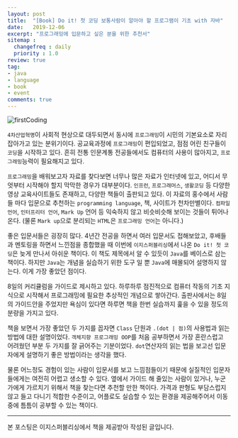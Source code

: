 ```yaml
---
layout: post
title:  "[Book] Do it! 첫 코딩 보통사람이 알아야 할 프로그램이 기초 with 자바"
date:   2019-12-06
excerpt: "프로그래밍에 입문하고 싶은 분을 위한 추천서"
sitemap :
  changefreq : daily
  priority : 1.0
review: true
tag:
- java
- language
- book
- event
comments: true
---
```


![firstCoding](https://sihan-son.github.io/public/book/easy/firstCoding.jfif)

`4차산업혁명`이 사회적 현상으로 대두되면서 동시에 `프로그래밍`이 시민의 기본요소로 자리잡아가고 있는 분위기이다. 공교육과정에 `프로그래밍`이 편입되었고, 점점 어린 친구들이 `코딩`을 시작하고 있다. 흔히 전통 인문계통 전공들에서도 컴퓨터의 사용이 많아지고, `프로그래밍`능력이 필요해지고 있다.  

`프로그래밍`을 배워보고자 자료를 찾다보면 너무나 많은 자료가 인터넷에 있고, 어디서 무엇부터 시작해야 할지 막막한 경우가 대부분이다. `인프런`, `프로그래머스`, `생활코딩` 등 다양한 영상 교육사이트들도 존재하고, 다양한 책들이 출판되고 있다. 이 자료의 홍수에서 사람들 마다 입문으로 추천하는 `programming language`, 책, 사이트가 천차만별이다. `컴파일 언어`, `인터프리터 언어`, `Mark Up` 언어 등 익숙하지 않고 비슷비슷해 보이는 것들이 튀어나온다. (물론 `Mark up`으로 분리되는 `HTML`은 `프로그래밍 언어`는 아니다.)  

좋은 입문서들은 굉장히 많다. 4년간 전공을 하면서 여러 입문서도 접해보았고, 후배들과 멘토링을 하면서 느낀점을 종합했을 때 이번에 `이지스퍼블리싱`에서 나온 `Do it! 첫 코딩`은 늦게 만나서 아쉬운 책이다. 이 책도 제목에서 알 수 있듯이 `Java`를  베이스로 삼는 책이다. 하지만 `Java`는 개념을 실습하기 위한 도구 일 뿐 `Java`에 매몰되어 설명하지 않는다. 이게 가장 좋았던 점이다.  

8일의 커리큘럼을 가이드로 제시하고 있다. 하루하루 점진적으로 컴퓨터 작동의 기초 지식으로 시작해서 프로그래밍에 필요한 추상적인 개념으로 쌓아간다. 출판사에서는 8일의 가이드안을 주었지만 욕심이 있다면 하루면 책을 한번 실습까지 훑을 수 있을 정도의 분량을 가지고 있다. 

책을 보면서 가장 좋았던 두 가지를 꼽자면 `Class` 단원과 `.(dot | 점)`의 사용법과 읽는 방법에 대한 설명이었다. `객체지향 프로그래밍 OOP`를 처음 공부하면서 가장 혼란스럽고 어려웠던 부분 두 가지를 잘 긁어주는 기분이었다. `dot`연산자의 읽는 법을 보고선 입문자에게 설명하기 좋은 방법이라는 생각을 했다.  

물론 어느정도 경험이 있는 사람이 입문서를 보고 느낌점들이기 때문에 실질적인 입문자들에게는 여전히 어렵고 생소할 수 있다. 옆에서 가이드 해 줄있는 사람이 있거나, 누군가에게 가르치기 위해서 책을 찾는다면 추천할 만한 책이다. 가격과 판형도 부담스럽지 않고 들고 다니기 적합한 수준이고, 어플로도 실습할 수 있는 환경을 제공해주어서 이동중에 틈틈이 공부할 수 있는 책이다. 

---

본 포스팅은 이지스퍼블리싱에서 책을 제공받아 작성된 글입니다.